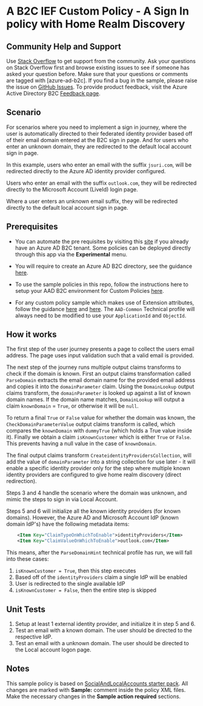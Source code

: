 # A B2C IEF Custom Policy - A Sign In policy with Home Realm Discovery

## Community Help and Support
Use [Stack Overflow](https://stackoverflow.com/questions/tagged/azure-ad-b2c) to get support from the community. Ask your questions on Stack Overflow first and browse existing issues to see if someone has asked your question before. Make sure that your questions or comments are tagged with [azure-ad-b2c].
If you find a bug in the sample, please raise the issue on [GitHub Issues](https://github.com/azure-ad-b2c/samples/issues).
To provide product feedback, visit the Azure Active Directory B2C [Feedback page](https://feedback.azure.com/forums/169401-azure-active-directory?category_id=160596).

## Scenario
For scenarios where you need to implement a sign in journey, where the user is automatically directed to their federated identity provider based off of their email domain entered at the B2C sign in page. And for users who enter an unknown domain, they are redirected to the default local account sign in page.

In this example, users who enter an email with the suffix `jsuri.com`, will be redirected directly to the Azure AD identity provider configured.

Users who enter an email with the suffix `outlook.com`, they will be redirected directly to the Microsoft Account (LiveId) login page.

Where a user enters an unknown email suffix, they will be redirected directly to the default local account sign in page.

## Prerequisites
- You can automate the pre requisites by visiting this [site](https://aka.ms/iefsetup) if you already have an Azure AD B2C tenant. Some policies can be deployed directly through this app via the **Experimental** menu.

- You will require to create an Azure AD B2C directory, see the guidance [here](https://docs.microsoft.com/en-us/azure/active-directory-b2c/tutorial-create-tenant).

- To use the sample policies in this repo, follow the instructions here to setup your AAD B2C environment for Custom Policies [here](https://docs.microsoft.com/en-us/azure/active-directory-b2c/active-directory-b2c-get-started-custom).

- For any custom policy sample which makes use of Extension attributes, follow the guidance [here](https://docs.microsoft.com/en-us/azure/active-directory-b2c/active-directory-b2c-create-custom-attributes-profile-edit-custom#create-a-new-application-to-store-the-extension-properties) and [here](https://docs.microsoft.com/en-us/azure/active-directory-b2c/active-directory-b2c-create-custom-attributes-profile-edit-custom#modify-your-custom-policy-to-add-the-applicationobjectid). The `AAD-Common` Technical profile will always need to be modified to use your `ApplicationId` and `ObjectId`.

## How it works
The first step of the user journey presents a page to collect the users email address. The page uses input validation such that a valid email is provided.

The next step of the journey runs multiple output claims transforms to check if the domain is known.
First an output claims transformation called `ParseDomain` extracts the email domain name for the provided email address and copies it into the `domainParameter` claim.
Using the `DomainLookup` output claims transform, the `domainParameter` is looked up against a list of known domain names. If the domain name matches, `DomainLookup` will output a claim `knownDomain` = `True`, or otherwise it will be `null`.

To return a final `True` or `False` value for whether the domain was known, the `CheckDomainParameterValue` output claims transform is called, which compares the `knownDomain` with `dummyTrue` (which holds a True value inside it). Finally we obtain a claim `isKnownCustomer` which is either `True` or `False`. This prevents having a null value in the case of `knownDomain`.

The final output claims transform `CreateidentityProvidersCollection`, will add the value of `domainParameter` into a string collection for use later - it will enable a specific identity provider only for the step where multiple known identity providers are configured to give home realm discovery (direct redirection).

Steps 3 and 4 handle the scenario where the domain was unknown, and mimic the steps to sign in via Local Account.

Steps 5 and 6 will initialize all the known identity providers (for known domains). However, the Azure AD and Microsoft Account IdP (known domain IdP's) have the following metadata items:
```xml
    <Item Key="ClaimTypeOnWhichToEnable">identityProviders</Item>
    <Item Key="ClaimValueOnWhichToEnable">outlook.com</Item>
```
This means, after the `ParseDomainHint` technical profile has run, we will fall into these cases:
1. `isKnownCustomer = True`, then this step executes
2. Based off of the `identityProviders` claim a single IdP will be enabled
3. User is redirected to the single available IdP
4. `isKnownCustomer = False`, then the entire step is skipped

## Unit Tests
1. Setup at least 1 external identity provider, and initialize it in step 5 and 6.
2. Test an email with a known domain. The user should be directed to the respective IdP.
3. Test an email with a unknown domain. The user should be directed to the Local account logon page.

## Notes
This sample policy is based on [SocialAndLocalAccounts starter pack](https://github.com/Azure-Samples/active-directory-b2c-custom-policy-starterpack/tree/master/SocialAndLocalAccounts). All changes are marked with **Sample:** comment inside the policy XML files. Make the necessary changes in the **Sample action required** sections. 